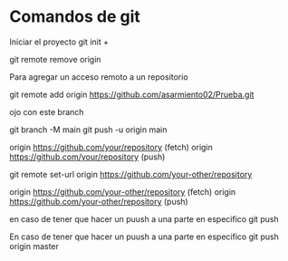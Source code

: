 # Comandos de git

Iniciar el proyecto
git init +

git remote remove origin

Para agregar un acceso remoto a un repositorio

git remote add origin https://github.com/asarmiento02/Prueba.git

ojo con este branch

git branch -M main
git push -u origin main


origin	https://github.com/your/repository (fetch)
origin	https://github.com/your/repository (push)

git remote set-url origin https://github.com/your-other/repository

origin	https://github.com/your-other/repository (fetch)
origin	https://github.com/your-other/repository (push)


en caso de tener que hacer un puush a una parte en especifico
git push

En caso de tener que hacer un puush a una parte en especifico
git push origin master